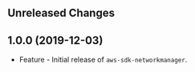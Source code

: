 Unreleased Changes
------------------

1.0.0 (2019-12-03)
------------------

* Feature - Initial release of `aws-sdk-networkmanager`.

